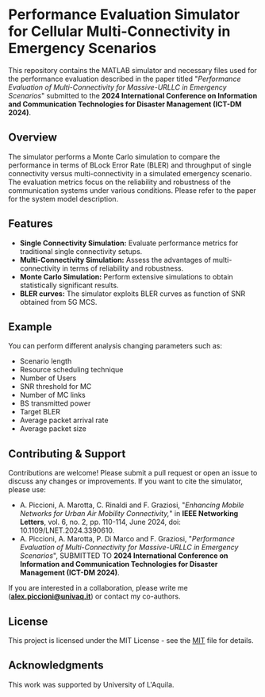 # Performance Evaluation Simulator for Cellular Multi-Connectivity in Emergency Scenarios

This repository contains the MATLAB simulator and necessary files used for the performance evaluation described in the paper titled "_Performance Evaluation of Multi-Connectivity for Massive-URLLC in Emergency Scenarios_" submitted to the **2024 International Conference on Information and Communication Technologies for Disaster Management (ICT-DM 2024)**.

## Overview

The simulator performs a Monte Carlo simulation to compare the performance in terms of BLock Error Rate (BLER) and throughput of single connectivity versus multi-connectivity in a simulated emergency scenario. The evaluation metrics focus on the reliability and robustness of the communication systems under various conditions. Please refer to the paper for the system model description.

## Features

- **Single Connectivity Simulation:** Evaluate performance metrics for traditional single connectivity setups.
- **Multi-Connectivity Simulation:** Assess the advantages of multi-connectivity in terms of reliability and robustness.
- **Monte Carlo Simulation:** Perform extensive simulations to obtain statistically significant results.
- **BLER curves:** The simulator exploits BLER curves as function of SNR obtained from 5G MCS.

## Example

You can perform different analysis changing parameters such as:

- Scenario length
- Resource scheduling technique
- Number of Users
- SNR threshold for MC
- Number of MC links
- BS transmitted power
- Target BLER
- Average packet arrival rate
- Average packet size

## Contributing & Support

Contributions are welcome! Please submit a pull request or open an issue to discuss any changes or improvements. If you want to cite the simulator, please use:

- A. Piccioni, A. Marotta, C. Rinaldi and F. Graziosi, "_Enhancing Mobile Networks for Urban Air Mobility Connectivity,_" in **IEEE Networking Letters**, vol. 6, no. 2, pp. 110-114, June 2024, doi: 10.1109/LNET.2024.3390610.
- A. Piccioni, A. Marotta, P. Di Marco and F. Graziosi, "_Performance Evaluation of Multi-Connectivity for Massive-URLLC in Emergency Scenarios_", SUBMITTED TO **2024 International Conference on Information and Communication Technologies for Disaster Management (ICT-DM 2024)**.

If you are interested in a collaboration, please write me (**alex.piccioni@univaq.it**) or contact my co-authors.

## License

This project is licensed under the MIT License - see the [MIT](MIT) file for details.

## Acknowledgments

This work was supported by University of L'Aquila.
